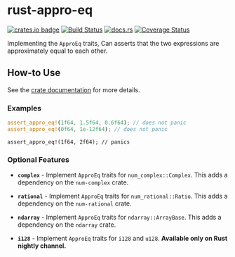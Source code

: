 # rust-appro-eq

[![crates.io badge](https://img.shields.io/crates/v/appro-eq.svg)](https://crates.io/crates/appro-eq)
[![Build Status](https://travis-ci.org/chalharu/rust-appro-eq.svg?branch=master)](https://travis-ci.org/chalharu/rust-appro-eq)
[![docs.rs](https://docs.rs/appro-eq/badge.svg)](https://docs.rs/appro_eq)
[![Coverage Status](https://coveralls.io/repos/github/chalharu/rust-appro-eq/badge.svg?branch=master)](https://coveralls.io/github/chalharu/rust-appro-eq?branch=master)

Implementing the `ApproEq` traits, Can asserts that the two expressions are approximately equal to each other.

## How-to Use

See the [crate documentation](https://docs.rs/appro-eq/) for more details.

### Examples

```rust
assert_appro_eq!(1f64, 1.5f64, 0.6f64); // does not panic
assert_appro_eq!(0f64, 1e-12f64); // does not panic
```

```rust:should_panic
assert_appro_eq!(1f64, 2f64); // panics
```

### Optional Features

- **`complex`** - Implement `ApproEq` traits for `num_complex::Complex`. This adds a dependency on the `num-complex` crate.

- **`rational`** - Implement `ApproEq` traits for `num_rational::Ratio`. This adds a dependency on the `num-rational` crate.

- **`ndarray`** - Implement `ApproEq` traits for `ndarray::ArrayBase`. This adds a dependency on the `ndarray` crate.

- **`i128`** - Implement `ApproEq` traits for `i128` and `u128`. **Available only on Rust nightly channel.**

